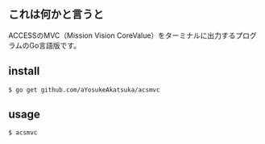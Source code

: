 ## これは何かと言うと

ACCESSのMVC（Mission Vision CoreValue）をターミナルに出力するプログラムのGo言語版です。

## install

`$ go get github.com/aYosukeAkatsuka/acsmvc`

## usage

`$ acsmvc`
